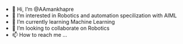 - 👋 Hi, I’m @AAmankhapre
- 👀 I’m interested in Robotics and automation specilization with AIML
- 🌱 I’m currently learning Machine Learning 
- 💞️ I’m looking to collaborate on Robotics 
- 📫 How to reach me ...

<!---
AAmankhapre/AAmankhapre is a ✨ special ✨ repository because its `README.md` (this file) appears on your GitHub profile.
You can click the Preview link to take a look at your changes.
--->
